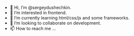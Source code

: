 - 👋 Hi, I’m @sergeydushechkin.
- 👀 I’m interested in frontend.
- 🌱 I’m currently learning html/css/js and some frameworks.
- 💞️ I’m looking to collaborate on development.
- 📫 How to reach me ...

<!---
sergeydushechkin/sergeydushechkin is a ✨ special ✨ repository because its `README.md` (this file) appears on your GitHub profile.
You can click the Preview link to take a look at your changes.
--->
